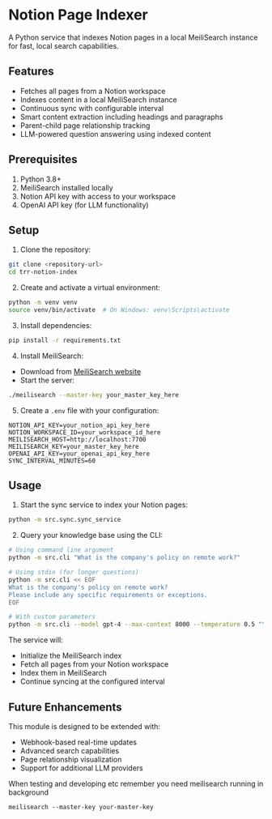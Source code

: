 # Notion Page Indexer

A Python service that indexes Notion pages in a local MeiliSearch instance for fast, local search capabilities.

## Features

- Fetches all pages from a Notion workspace
- Indexes content in a local MeiliSearch instance
- Continuous sync with configurable interval
- Smart content extraction including headings and paragraphs
- Parent-child page relationship tracking
- LLM-powered question answering using indexed content

## Prerequisites

1. Python 3.8+
2. MeiliSearch installed locally
3. Notion API key with access to your workspace
4. OpenAI API key (for LLM functionality)

## Setup

1. Clone the repository:
```bash
git clone <repository-url>
cd trr-notion-index
```

2. Create and activate a virtual environment:
```bash
python -m venv venv
source venv/bin/activate  # On Windows: venv\Scripts\activate
```

3. Install dependencies:
```bash
pip install -r requirements.txt
```

4. Install MeiliSearch:
- Download from [MeiliSearch website](https://www.meilisearch.com/download)
- Start the server:
```bash
./meilisearch --master-key your_master_key_here
```

5. Create a `.env` file with your configuration:
```plaintext
NOTION_API_KEY=your_notion_api_key_here
NOTION_WORKSPACE_ID=your_workspace_id_here
MEILISEARCH_HOST=http://localhost:7700
MEILISEARCH_KEY=your_master_key_here
OPENAI_API_KEY=your_openai_api_key_here
SYNC_INTERVAL_MINUTES=60
```

## Usage

1. Start the sync service to index your Notion pages:
```bash
python -m src.sync.sync_service
```

2. Query your knowledge base using the CLI:
```bash
# Using command line argument
python -m src.cli "What is the company's policy on remote work?"

# Using stdin (for longer questions)
python -m src.cli << EOF
What is the company's policy on remote work?
Please include any specific requirements or exceptions.
EOF

# With custom parameters
python -m src.cli --model gpt-4 --max-context 8000 --temperature 0.5 "Your question here"
```

The service will:
- Initialize the MeiliSearch index
- Fetch all pages from your Notion workspace
- Index them in MeiliSearch
- Continue syncing at the configured interval

## Future Enhancements

This module is designed to be extended with:
- Webhook-based real-time updates
- Advanced search capabilities
- Page relationship visualization
- Support for additional LLM providers

When testing and developing etc remember you need meilisearch running in background

`meilisearch --master-key your-master-key`